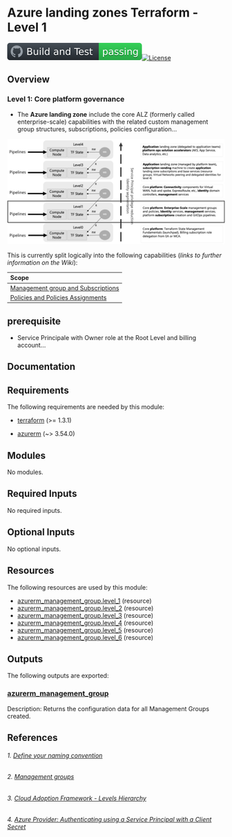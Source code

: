 <!-- BEGIN_TF_DOCS -->
# Azure landing zones Terraform - Level 1

[![GitHub Super-Linter](https://github.com/benyboy84/azure-tf-enterprise/blob/ft_management_groups/.github/workflows/build/badge.svg)](https://github.com/marketplace/actions/super-linter)[![License](https://img.shields.io/github/license/terraform-docs/terraform-docs)](https://github.com/benyboy84/azure-tf-enterprise/blob/main/LICENSE)

## Overview

### Level 1: Core platform governance

* The **Azure landing zone** include the core ALZ (formerly called enterprise-scale) capabilities with the related custom management group structures, subscriptions, policies configuration...

![Levels Hierarchy - Cloud Adoption Framework for Terraform landing zones.](https://github.com/benyboy84/azure-tf-enterprise/blob/ft_management_groups/docs/media/Levels%20Hierarchy%20_%20Cloud%20Adoption%20Framework%20for%20Terraform%20landing%20zones.png)

This is currently split logically into the following capabilities (*links to further information on the Wiki*):

| Scope |
| :--- |
| [Management group and Subscriptions](https://github.com/benyboy84/azure-tf-enterprise/wiki/Management-Groups-&-Management-group-and-Subscriptions) |
| [Policies and Policies Assignments](https://github.com/benyboy84/azure-tf-enterprise/wiki) |

## prerequisite

* Service Principale with Owner role at the Root Level and billing account...

## Documentation

## Requirements

The following requirements are needed by this module:

- <a name="requirement_terraform"></a> [terraform](#requirement\_terraform) (>= 1.3.1)

- <a name="requirement_azurerm"></a> [azurerm](#requirement\_azurerm) (~> 3.54.0)

## Modules

No modules.

## Required Inputs

No required inputs.

## Optional Inputs

No optional inputs.

## Resources

The following resources are used by this module:

- [azurerm_management_group.level_1](https://registry.terraform.io/providers/hashicorp/azurerm/latest/docs/resources/management_group) (resource)
- [azurerm_management_group.level_2](https://registry.terraform.io/providers/hashicorp/azurerm/latest/docs/resources/management_group) (resource)
- [azurerm_management_group.level_3](https://registry.terraform.io/providers/hashicorp/azurerm/latest/docs/resources/management_group) (resource)
- [azurerm_management_group.level_4](https://registry.terraform.io/providers/hashicorp/azurerm/latest/docs/resources/management_group) (resource)
- [azurerm_management_group.level_5](https://registry.terraform.io/providers/hashicorp/azurerm/latest/docs/resources/management_group) (resource)
- [azurerm_management_group.level_6](https://registry.terraform.io/providers/hashicorp/azurerm/latest/docs/resources/management_group) (resource)

## Outputs

The following outputs are exported:

### <a name="output_azurerm_management_group"></a> [azurerm\_management\_group](#output\_azurerm\_management\_group)

Description: Returns the configuration data for all Management Groups created.

<!-- markdownlint-enable -->
## References

###### 1. [Define your naming convention](https://learn.microsoft.com/en-us/azure/cloud-adoption-framework/ready/azure-best-practices/resource-naming)
###### 2. [Management groups](https://learn.microsoft.com/en-us/azure/governance/management-groups/overview)
###### 3. [Cloud Adoption Framework - Levels Hierarchy](https://aztfmod.github.io/documentation/docs/fundamentals/lz-intro/)
###### 4. [Azure Provider: Authenticating using a Service Principal with a Client Secret](https://registry.terraform.io/providers/hashicorp/azurerm/latest/docs/guides/service_principal_client_secret)
<!-- END_TF_DOCS -->